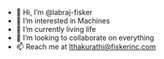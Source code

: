 - 👋 Hi, I’m @labraj-fisker
- 👀 I’m interested in Machines
- 🌱 I’m currently living life
- 💞️ I’m looking to collaborate on everything
- 📫 Reach me at lthakurathi@fiskerinc.com

<!---
labraj-fisker/labraj-fisker is a ✨ special ✨ repository because its `README.md` (this file) appears on your GitHub profile.
You can click the Preview link to take a look at your changes.
--->
